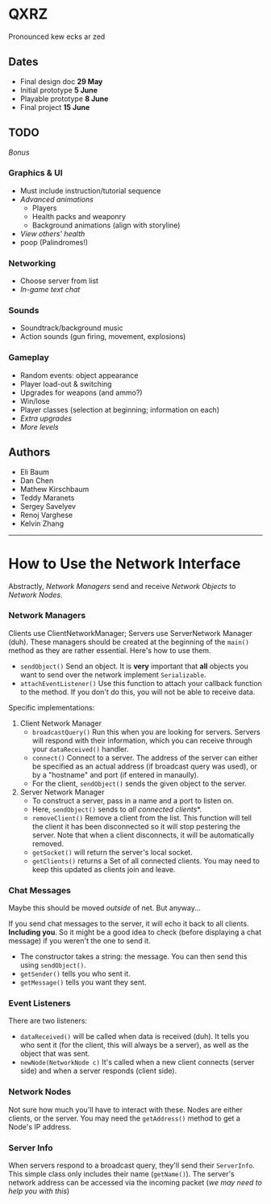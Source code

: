 # QXRZ
Pronounced kew ecks ar zed

## Dates
- Final design doc **29 May**
- Initial prototype **5 June**
- Playable prototype **8 June**
- Final project **15 June**

## TODO

*Bonus*

### Graphics & UI
- Must include instruction/tutorial sequence
- *Advanced animations*
    - Players
    - Health packs and weaponry
    - Background animations (align with storyline)
- *View others' health*
- poop (Palindromes!)

### Networking
- Choose server from list
- *In-game text chat*

### Sounds
- Soundtrack/background music
- Action sounds (gun firing, movement, explosions)

### Gameplay
- Random events: object appearance
- Player load-out & switching
- Upgrades for weapons (and ammo?)
- Win/lose
- Player classes (selection at beginning; information on each)
- *Extra upgrades*
- *More levels*

## Authors
- Eli Baum
- Dan Chen
- Mathew Kirschbaum
- Teddy Maranets
- Sergey Savelyev
- Renoj Varghese
- Kelvin Zhang

---

# How to Use the Network Interface

Abstractly, *Network Managers* send and receive *Network Objects* to *Network Nodes*.

### Network Managers

Clients use ClientNetworkManager; Servers use ServerNetwork Manager (duh). These managers should be created at the beginning of the `main()` method as they are rather essential. Here's how to use them.

  - `sendObject()` Send an object. It is **very** important that **all** objects you want to send over the network implement `Serializable`.
  - `attachEventListener()` Use this function to attach your callback function to the method. If you don't do this, you will not be able to receive data.
 
Specific implementations:
  
1. Client Network Manager
   - `broadcastQuery()` Run this when you are looking for servers. Servers will respond with their information, which you can receive through your `dataReceived()` handler.
   - `connect()` Connect to a server. The address of the server can either be specified as an actual address (if broadcast query was used), or by a "hostname" and port (if entered in manaully).
   - For the client, `sendObject()` sends the given object to the server.
2. Server Network Manager
   - To construct a server, pass in a name and a port to listen on.
   - Here, `sendObject()` sends to *all connected clients**.
   - `removeClient()` Remove a client from the list. This function will tell the client it has been disconnected so it will stop pestering the server. Note that when a client disconnects, it will be automatically removed.
   - `getSocket()` will return the server's local socket.
   - `getClients()` returns a Set of all connected clients. You may need to keep this updated as clients join and leave.
 
### Chat Messages

Maybe this should be moved *outside* of net. But anyway...

If you send chat messages to the server, it will echo it back to all clients. **Including you**. So it might be a good idea to check (before displaying a chat message) if you weren't the one to send it.

- The constructor takes a string: the message. You can then send this using `sendObject()`.
- `getSender()` tells you who sent it.
- `getMessage()` tells you want they sent.

### Event Listeners

There are two listeners:

- `dataReceived()` will be called when data is received (duh). It tells you who sent it (for the client, this will always be a server), as well as the object that was sent.
- `newNode(NetworkNode c)` It's called when a new client connects (server side) and when a server responds (client side).

### Network Nodes

Not sure how much you'll have to interact with these. Nodes are either clients, or the server. You may need the `getAddress()` method to get a Node's IP address.

### Server Info

When servers respond to a broadcast query, they'll send their `ServerInfo`. This simple class only includes their name (`getName()`). The server's network address can be accessed via the incoming packet (*we may need to help you with this*)